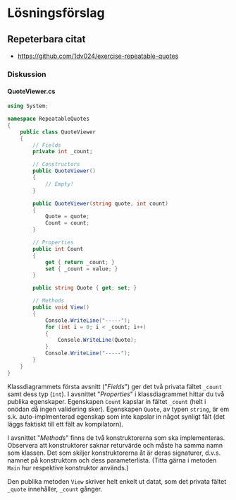 # <i class="fa fa-flask"></i> Lösningsförslag

## <i class="fa fa-laptop"></i> Repeterbara citat

<ul class="fa-ul fa-border exercise-info">
  <li><i class="fa-li fa fa-github"></i><a href="https://github.com/1dv024/exercise-repeatable-quotes">https://github.com/1dv024/exercise-repeatable-quotes</a></li>
</ul>

### Diskussion

#### QuoteViewer.cs

```c#
using System;

namespace RepeatableQuotes
{
    public class QuoteViewer
    {
        // Fields
        private int _count;

        // Constructors
        public QuoteViewer()
        {
            // Empty!
        }

        public QuoteViewer(string quote, int count)
        {
            Quote = quote;
            Count = count;
        }

        // Properties
        public int Count
        {
            get { return _count; }
            set { _count = value; }
        }

        public string Quote { get; set; }

        // Methods
        public void View()
        {
            Console.WriteLine("-----");
            for (int i = 0; i < _count; i++)
            {
                Console.WriteLine(Quote);
            }
            Console.WriteLine("-----");
        }
    }
}
```

Klassdiagrammets första avsnitt ("_Fields_") ger det två privata fältet `_count` samt dess typ (`int`). I avsnittet "_Properties_" i klassdiagrammet hittar du två publika egenskaper. Egenskapen `Count` kapslar in fältet `_count` (helt i onödan då ingen validering sker). Egenskapen `Quote`, av typen `string`, är em s.k. auto-implmenterad egenskap som inte kapslar in något synligt fält (det läggs faktiskt till ett fält av kompilatorn).

I avsnittet "_Methods_" finns de två konstruktorerna som ska implementeras. Observera att konstruktorer saknar returvärde och måste ha samma namn som klassen. Det som skiljer konstruktorerna åt är deras signaturer, d.v.s. namnet på konstruktorn och dess parameterlista. (Titta gärna i metoden `Main` hur respektive konstruktor används.)

Den publika metoden `View` skriver helt enkelt ut datat, som det privata fältet `_quote` innehåller, `_count` gånger.